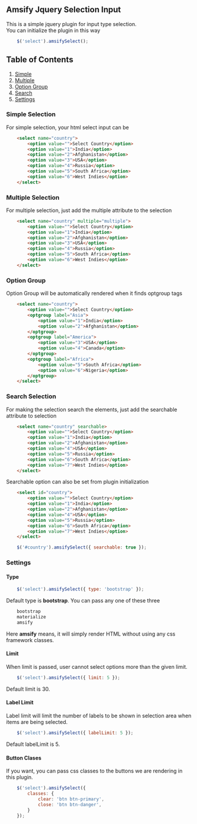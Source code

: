 Amsify Jquery Selection Input
-----------------------------

This is a simple jquery plugin for input type selection.
<br/>
You can initialize the plugin in this way
```js
	$('select').amsifySelect();
```

## Table of Contents
1. [Simple](#simple-selection)
2. [Multiple](#multiple-selection)
3. [Option Group](#option-group)
4. [Search](#search-selection)
5. [Settings](#settings)

### Simple Selection
For simple selection, your html select input can be
```html
	<select name="country">
		<option value="">Select Country</option>
		<option value="1">India</option>
		<option value="2">Afghanistan</option>
		<option value="3">USA</option>
		<option value="4">Russia</option>
		<option value="5">South Africa</option>
		<option value="6">West Indies</option>
	</select>
```

### Multiple Selection
For multiple selection, just add the multiple attribute to the selection
```html
	<select name="country" multiple="multiple">
		<option value="">Select Country</option>
		<option value="1">India</option>
		<option value="2">Afghanistan</option>
		<option value="3">USA</option>
		<option value="4">Russia</option>
		<option value="5">South Africa</option>
		<option value="6">West Indies</option>
	</select>
```

### Option Group
Option Group will be automatically rendered when it finds optgroup tags
```html
	<select name="country">
		<option value="">Select Country</option>
		<optgroup label="Asia">
			<option value="1">India</option>
			<option value="2">Afghanistan</option>
		</optgroup>
		<optgroup label="America">
			<option value="3">USA</option>
			<option value="4">Canada</option>
		</optgroup>
		<optgroup label="Africa">
			<option value="5">South Africa</option>
			<option value="6">Nigeria</option>
		</optgroup>
	</select>
```

### Search Selection
For making the selection search the elements, just add the searchable attribute to selection
```html
	<select name="country" searchable>
		<option value="">Select Country</option>
		<option value="1">India</option>
		<option value="2">Afghanistan</option>
		<option value="4">USA</option>
		<option value="5">Russia</option>
		<option value="6">South Africa</option>
		<option value="7">West Indies</option>
	</select>			
```

Searchable option can also be set from plugin initialization
```html
	<select id="country">
		<option value="">Select Country</option>
		<option value="1">India</option>
		<option value="2">Afghanistan</option>
		<option value="4">USA</option>
		<option value="5">Russia</option>
		<option value="6">South Africa</option>
		<option value="7">West Indies</option>
	</select>			
```
```js
	$('#country').amsifySelect({ searchable: true });
```

### Settings

#### Type
```js
	$('select').amsifySelect({ type: 'bootstrap' });
```
Default type is **bootstrap**. You can pass any one of these three
```txt
	bootstrap
	materialize
	amsify
```
Here **amsify** means, it will simply render HTML without using any css framework classes.

#### Limit
When limit is passed, user cannot select options more than the given limit.
```js
	$('select').amsifySelect({ limit: 5 });
```
Default limit is 30.

#### Label Limit
Label limit will limit the number of labels to be shown in selection area when items are being selected.
```js
	$('select').amsifySelect({ labelLimit: 5 });
```
Default labelLimit is 5.


#### Button Clases
If you want, you can pass css classes to the buttons we are rendering in this plugin.
```js
	$('select').amsifySelect({ 
		classes: {
			clear: 'btn btn-primary',
			close: 'btn btn-danger',
		}
	});
```
